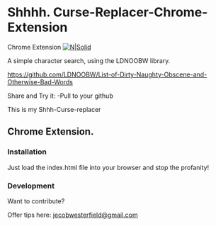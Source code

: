 # Shhhh. Curse-Replacer-Chrome-Extension
Chrome Extension
[![N|Solid](http://www.noswearing.com/logo.gif)](https://nodesource.com/products/nsolid)

A simple character search, using the LDNOOBW library. 

https://github.com/LDNOOBW/List-of-Dirty-Naughty-Obscene-and-Otherwise-Bad-Words

Share and Try it: -Pull to your github

This is my Shhh-Curse-replacer
## Chrome Extension.



### Installation
Just load the index.html file into your browser and stop the profanity! 


### Development
Want to contribute?

Offer tips here: jecobwesterfield@gmail.com
